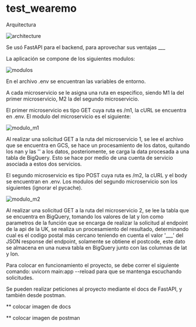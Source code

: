 # test_wearemo

Arquitectura

![architecture](https://github.com/DVRRS/test_wearemo/assets/69321668/c66c54c5-b3b3-4413-a2f4-b2730e123403)

Se usó FastAPI para el backend, para aprovechar sus ventajas ___

La aplicación se compone de los siguientes modulos: 

![modulos](https://github.com/DVRRS/test_wearemo/assets/69321668/ee6845eb-a9c5-49e8-9a4d-46cd45789030)

En el archivo .env se encuentran las variables de entorno.

A cada microservicio se le asigna una ruta en especifico, siendo M1 la del primer microservicio, M2 la del segundo microservicio. 

El primer microservicio es tipo GET cuya ruta es /m1, la cURL se encuentra en .env. El modulo del microservicio es el siguiente:

![modulo_m1](https://github.com/DVRRS/test_wearemo/assets/69321668/6c871afd-e48d-4601-ad50-6f594d19ee55)

Al realizar una solicitud GET a la ruta del microservicio 1, se lee el archivo que se encuentra en GCS, se hace un procesamiento de los datos, quitando los nan y las '' a los datos, posteriomente, se carga la data procesada a una tabla de BigQuery. Esto se hace por medio de una cuenta de servicio asociada a estos dos servicios.

El segundo microservicio es tipo POST cuya ruta es /m2, la cURL y el body se encuentran en .env. Los modulos del segundo microservicio son los siguientes (ignorar el pycache).

![modulo_m2](https://github.com/DVRRS/test_wearemo/assets/69321668/2b6d3228-444a-40ab-9ff6-386bcc695109)

Al realizar una solicitud GET a la ruta del microservicio 2, se lee la tabla que se encuentra en BigQuery, tomando los valores de lat y lon como parametros de la función que se encarga de realizar la solicitud al endpoint de la api de la UK, se realiza un procesamiento del resultado, determinando cual es el codigo postal más cercano teniendo en cuenta el valor '___' del JSON response del endpoint, solamente se obtiene el postcode, este dato se almacena en una nueva tabla en BigQuery junto con las columnas de lat y lon.

Para colocar en funcionamiento el proyecto, se debe correr el siguiente comando: uvicorn main:app --reload para que se mantenga escuchando solicitudes.

Se pueden realizar peticiones al proyecto mediante el docs de FastAPI, y también desde postman.

** colocar imagen de docs

** colocar imagen de postman


